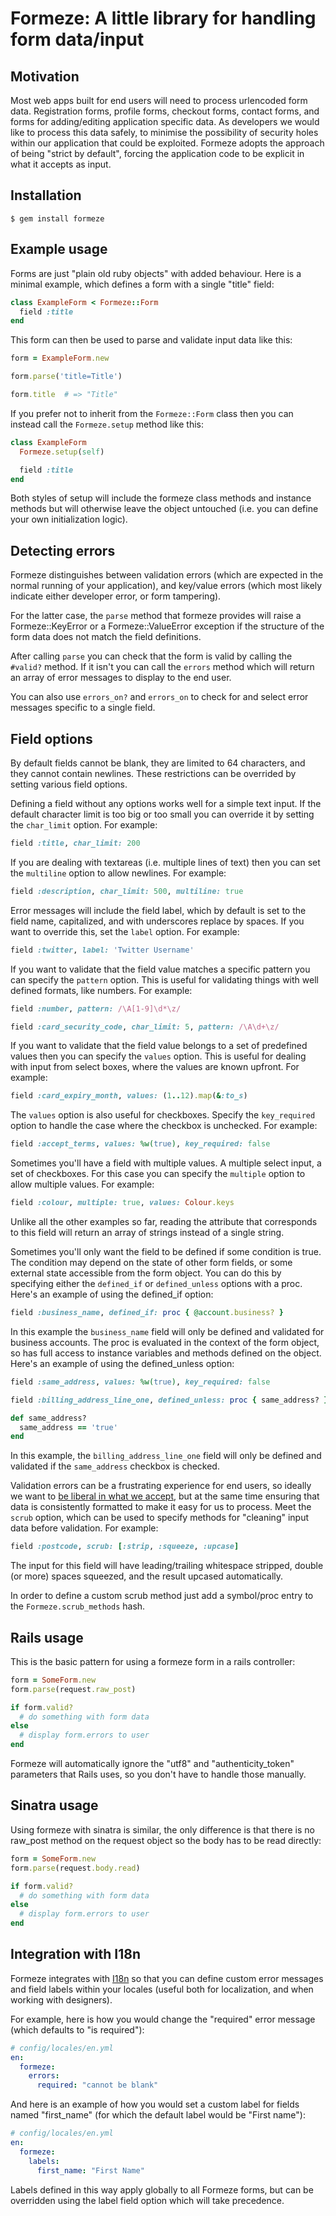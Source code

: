Formeze: A little library for handling form data/input
======================================================


Motivation
----------

Most web apps built for end users will need to process urlencoded form data.
Registration forms, profile forms, checkout forms, contact forms, and forms
for adding/editing application specific data. As developers we would like to
process this data safely, to minimise the possibility of security holes
within our application that could be exploited. Formeze adopts the approach
of being "strict by default", forcing the application code to be explicit in
what it accepts as input.


Installation
------------

```
$ gem install formeze
```


Example usage
-------------

Forms are just "plain old ruby objects" with added behaviour. Here is a
minimal example, which defines a form with a single "title" field:

```ruby
class ExampleForm < Formeze::Form
  field :title
end
```

This form can then be used to parse and validate input data like this:

```ruby
form = ExampleForm.new

form.parse('title=Title')

form.title  # => "Title"
```

If you prefer not to inherit from the `Formeze::Form` class then you can
instead call the `Formeze.setup` method like this:

```ruby
class ExampleForm
  Formeze.setup(self)

  field :title
end
```

Both styles of setup will include the formeze class methods and instance
methods but will otherwise leave the object untouched (i.e. you can define
your own initialization logic).


Detecting errors
----------------

Formeze distinguishes between validation errors (which are expected in the
normal running of your application), and key/value errors (which most likely
indicate either developer error, or form tampering).

For the latter case, the `parse` method that formeze provides will raise a
Formeze::KeyError or a Formeze::ValueError exception if the structure of the
form data does not match the field definitions.

After calling `parse` you can check that the form is valid by calling the
`#valid?` method. If it isn't you can call the `errors` method which will
return an array of error messages to display to the end user.

You can also use `errors_on?` and `errors_on` to check for and select error
messages specific to a single field.


Field options
-------------

By default fields cannot be blank, they are limited to 64 characters,
and they cannot contain newlines. These restrictions can be overrided
by setting various field options.

Defining a field without any options works well for a simple text input.
If the default character limit is too big or too small you can override
it by setting the `char_limit` option. For example:

```ruby
field :title, char_limit: 200
```

If you are dealing with textareas (i.e. multiple lines of text) then you can
set the `multiline` option to allow newlines. For example:

```ruby
field :description, char_limit: 500, multiline: true
```

Error messages will include the field label, which by default is set to the
field name, capitalized, and with underscores replace by spaces. If you want
to override this, set the `label` option. For example:

```ruby
field :twitter, label: 'Twitter Username'
```

If you want to validate that the field value matches a specific pattern you
can specify the `pattern` option. This is useful for validating things with
well defined formats, like numbers. For example:

```ruby
field :number, pattern: /\A[1-9]\d*\z/

field :card_security_code, char_limit: 5, pattern: /\A\d+\z/
```

If you want to validate that the field value belongs to a set of predefined
values then you can specify the `values` option. This is useful for dealing
with input from select boxes, where the values are known upfront. For example:

```ruby
field :card_expiry_month, values: (1..12).map(&:to_s)
```

The `values` option is also useful for checkboxes. Specify the `key_required`
option to handle the case where the checkbox is unchecked. For example:

```ruby
field :accept_terms, values: %w(true), key_required: false
```

Sometimes you'll have a field with multiple values. A multiple select input,
a set of checkboxes. For this case you can specify the `multiple` option to
allow multiple values. For example:

```ruby
field :colour, multiple: true, values: Colour.keys
```

Unlike all the other examples so far, reading the attribute that corresponds
to this field will return an array of strings instead of a single string.

Sometimes you'll only want the field to be defined if some condition is true.
The condition may depend on the state of other form fields, or some external
state accessible from the form object. You can do this by specifying either
the `defined_if` or `defined_unless` options with a proc. Here's an example
of using the defined_if option:

```ruby
field :business_name, defined_if: proc { @account.business? }
```

In this example the `business_name` field will only be defined and validated
for business accounts. The proc is evaluated in the context of the form object,
so has full access to instance variables and methods defined on the object.
Here's an example of using the defined_unless option:

```ruby
field :same_address, values: %w(true), key_required: false

field :billing_address_line_one, defined_unless: proc { same_address? }

def same_address?
  same_address == 'true'
end
```

In this example, the `billing_address_line_one` field will only be defined
and validated if the `same_address` checkbox is checked.

Validation errors can be a frustrating experience for end users, so ideally
we want to [be liberal in what we accept](http://en.wikipedia.org/wiki/Jon_Postel#Postel.27s_Law),
but at the same time ensuring that data is consistently formatted to make it
easy for us to process. Meet the `scrub` option, which can be used to specify
methods for "cleaning" input data before validation. For example:

```ruby
field :postcode, scrub: [:strip, :squeeze, :upcase]
```

The input for this field will have leading/trailing whitespace stripped,
double (or more) spaces squeezed, and the result upcased automatically.

In order to define a custom scrub method just add a symbol/proc entry to
the `Formeze.scrub_methods` hash.


Rails usage
-----------

This is the basic pattern for using a formeze form in a rails controller:

```ruby
form = SomeForm.new
form.parse(request.raw_post)

if form.valid?
  # do something with form data
else
  # display form.errors to user
end
```

Formeze will automatically ignore the "utf8" and "authenticity_token"
parameters that Rails uses, so you don't have to handle those manually.


Sinatra usage
-------------

Using formeze with sinatra is similar, the only difference is that there is
no raw_post method on the request object so the body has to be read directly:

```ruby
form = SomeForm.new
form.parse(request.body.read)

if form.valid?
  # do something with form data
else
  # display form.errors to user
end
```


Integration with I18n
---------------------

Formeze integrates with [I18n](http://edgeguides.rubyonrails.org/i18n.html)
so that you can define custom error messages and field labels within your
locales (useful both for localization, and when working with designers).

For example, here is how you would change the "required" error message
(which defaults to "is required"):

```yaml
# config/locales/en.yml
en:
  formeze:
    errors:
      required: "cannot be blank"
```

And here is an example of how you would set a custom label for fields named
"first_name" (for which the default label would be "First name"):

```yaml
# config/locales/en.yml
en:
  formeze:
    labels:
      first_name: "First Name"
```

Labels defined in this way apply globally to all Formeze forms, but can be
overridden using the label field option which will take precedence.
